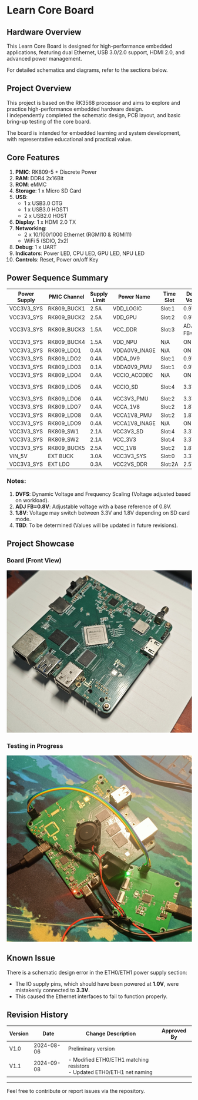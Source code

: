 # Learn Core Board

## Hardware Overview
This Learn Core Board is designed for high-performance embedded applications, featuring dual Ethernet, USB 3.0/2.0 support, HDMI 2.0, and advanced power management.

For detailed schematics and diagrams, refer to the sections below.

## Project Overview
This project is based on the RK3568 processor and aims to explore and practice high-performance embedded hardware design.  
I independently completed the schematic design, PCB layout, and basic bring-up testing of the core board.  

The board is intended for embedded learning and system development, with representative educational and practical value.  

## Core Features
1. **PMIC**: RK809-5 + Discrete Power  
2. **RAM**: DDR4 2x16Bit  
3. **ROM**: eMMC  
4. **Storage**: 1 x Micro SD Card  
5. **USB**:  
   - 1 x USB3.0 OTG  
   - 1 x USB3.0 HOST1  
   - 2 x USB2.0 HOST  
6. **Display**: 1 x HDMI 2.0 TX  
7. **Networking**:  
   - 2 x 10/100/1000 Ethernet (RGMI10 & RGMI11)  
   - WiFi 5 (SDIO, 2x2)  
8. **Debug**: 1 x UART  
9. **Indicators**: Power LED, CPU LED, GPU LED, NPU LED  
10. **Controls**: Reset, Power on/off Key  


## Power Sequence Summary

| Power Supply      | PMIC Channel    | Supply Limit | Power Name          | Time Slot | Default Voltage | Default ON/OFF | Work Voltage       | Peak Current | Sleep Current |
|-------------------|-----------------|--------------|---------------------|-----------|-----------------|----------------|--------------------|--------------|---------------|
| VCC3V3_SYS        | RK809_BUCK1     | 2.5A         | VDD_LOGIC           | Slot:1    | 0.9V            | ON             | 0.9V               | TBD          | TBD           |
| VCC3V3_SYS        | RK809_BUCK2     | 2.5A         | VDD_GPU             | Slot:2    | 0.9V            | ON             | DVFS<sup>1</sup>   | TBD          | TBD           |
| VCC3V3_SYS        | RK809_BUCK3     | 1.5A         | VCC_DDR             | Slot:3    | ADJ FB=0.8V<sup>2</sup> | ON | 1.3V (DDR4)        | TBD          | TBD           |
| VCC3V3_SYS        | RK809_BUCK4     | 1.5A         | VDD_NPU             | N/A       | ON              | OFF            | DVFS<sup>1</sup>   | TBD          | TBD           |
| VCC3V3_SYS        | RK809_LDO1      | 0.4A         | VDDA0V9_INAGE       | N/A       | ON              | OFF            | 0.9V               | TBD          | TBD           |
| VCC3V3_SYS        | RK809_LDO2      | 0.4A         | VDDA_0V9            | Slot:1    | 0.9V            | ON             | 0.9V               | TBD          | TBD           |
| VCC3V3_SYS        | RK809_LDO3      | 0.1A         | VDDA0V9_PMU         | Slot:1    | 0.9V            | ON             | 0.9V               | TBD          | TBD           |
| VCC3V3_SYS        | RK809_LDO4      | 0.4A         | VCCIO_ACODEC        | N/A       | ON              | OFF            | 3.3V               | TBD          | TBD           |
| VCC3V3_SYS        | RK809_LDO5      | 0.4A         | VCCIO_SD            | Slot:4    | 3.3V            | ON             | 3.3V, 1.8V<sup>3</sup> | TBD    | TBD           |
| VCC3V3_SYS        | RK809_LDO6      | 0.4A         | VCC3V3_PMU          | Slot:2    | 3.3V            | ON             | 3.3V               | TBD          | TBD           |
| VCC3V3_SYS        | RK809_LDO7      | 0.4A         | VCCA_1V8            | Slot:2    | 1.8V            | ON             | 1.8V               | TBD          | TBD           |
| VCC3V3_SYS        | RK809_LDO8      | 0.4A         | VCCA1V8_PMU         | Slot:2    | 1.8V            | ON             | 1.8V               | TBD          | TBD           |
| VCC3V3_SYS        | RK809_LDO9      | 0.4A         | VCCA1V8_INAGE       | N/A       | ON              | OFF            | 1.8V               | TBD          | TBD           |
| VCC3V3_SYS        | RK809_SW1       | 2.1A         | VCC3V3_SD           | Slot:4    | 3.3V            | ON             | 3.3V               | TBD          | TBD           |
| VCC3V3_SYS        | RK809_SW2       | 2.1A         | VCC_3V3             | Slot:4    | 3.3V            | ON             | 3.3V               | TBD          | TBD           |
| VCC3V3_SYS        | RK809_BUCK5     | 2.5A         | VCC_1V8             | Slot:2    | 1.8V            | ON             | 1.8V               | TBD          | TBD           |
| VIN_5V            | EXT BUCK        | 3.0A         | VCC3V3_SYS          | Slot:0    | 3.3V            | ON             | 3.3V               | TBD          | TBD           |
| VCC3V3_SYS        | EXT LDO         | 0.3A         | VCC2VS_DDR          | Slot:2A   | 2.5V            | ON             | 2.5V               | TBD          | TBD           |

### Notes:
1. **DVFS**: Dynamic Voltage and Frequency Scaling (Voltage adjusted based on workload).  
2. **ADJ FB=0.8V**: Adjustable voltage with a base reference of 0.8V.  
3. **1.8V**: Voltage may switch between 3.3V and 1.8V depending on SD card mode.  
4. **TBD**: To be determined (Values will be updated in future revisions).  

## Project Showcase

### Board (Front View)
![Board Front](Images/board_front.jpg)

### Testing in Progress
![Board Test](Images/board_test.jpg)

## Known Issue
There is a schematic design error in the ETH0/ETH1 power supply section:  
- The IO supply pins, which should have been powered at **1.0V**, were mistakenly connected to **3.3V**.  
- This caused the Ethernet interfaces to fail to function properly.  
  

## Revision History
| Version | Date       | Change Description                                   | Approved By |
| ------- | ---------- | --------------------------------------------------- | ----------- |
| V1.0    | 2024-08-06 | Preliminary version                                  |             |
| V1.1    | 2024-09-08 | - Modified ETH0/ETH1 matching resistors<br>- Updated ETH0/ETH1 net naming |             |

---  
Feel free to contribute or report issues via the repository.  
